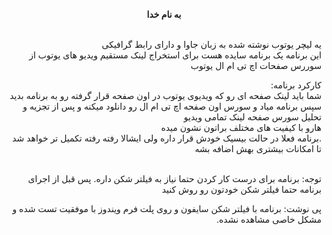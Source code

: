 
<html dir="rtl" lang="ar">
<head>
<meta charset="utf-8">
</head>

<body>


<p style="text-align: center;"><strong>به نام خدا</strong></p>
<p style="text-align: right;"><br /> یه لیچر یوتوب نوشته شده به زبان جاوا و دارای رابط گرافیکی <br />این برنامه یک برنامه سایده هست برای استخراج لینک مستقیم ویدیو های یوتوب از سوررس صفحات اچ تی ام ال یوتوب</p>
<p style="text-align: right;">کارکرد برنامه:<br />شما باید لینک صفحه ای رو که ویدیوی یوتوب در اون صفحه قرار گرفته رو به برنامه بدید <br />سپس برنامه میاد و سورس اون صفحه اچ تی ام ال رو دانلود میکنه و پس از تجزیه و تحلیل سورس صفحه لینک تمامی ویدیو<br />هارو با کیفیت های مختلف براتون نشون میده<br />.برنامه فعلا در حالت بیسیک خودش قرار داره ولی ایشالا رفته رفته تکمیل تر خواهد شد تا امکانات بیشتری بهش اضافه بشه</p>
<p style="text-align: right;"><br />توجه: برنامه برای درست کار کردن حتما نیاز به فیلتر شکن داره. پس قبل از اجرای برنامه حتما فیلتر شکن خودتون رو روش کنید</p>
<p style="text-align: right;">پی نوشت: برنامه با فیلتر شکن سایفون و روی پلت فرم ویندوز با موفقیت تست شده و مشکل خاصی مشاهده نشده.</p>
<p>&nbsp;</p>

</body>
